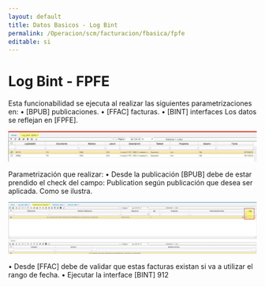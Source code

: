 ```yaml
---
layout: default
title: Datos Basicos - Log Bint
permalink: /Operacion/scm/facturacion/fbasica/fpfe
editable: si
---
```


# Log Bint - FPFE

Esta funcionabilidad se ejecuta al realizar las siguientes parametrizaciones en:
•	[BPUB] publicaciones.
•	[FFAC] facturas.
•	[BINT] interfaces
Los datos se reflejan en [FPFE].


![](fpfe1.png)

Parametrización que realizar:
•	Desde la publicación [BPUB] debe de estar prendido el check del campo: Publication según publicación que desea ser aplicada. Como se ilustra.  

![](fpfe2.png)

•	Desde [FFAC] debe de validar que estas facturas existan si va a utilizar el rango de fecha.
•	Ejecutar la interface [BINT] 912








